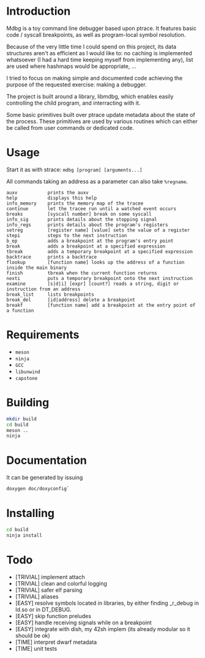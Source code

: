 # Introduction

Mdbg is a toy command line debugger based upon ptrace.
It features basic code / syscall breakpoints, as well as program-local
symbol resolution.

Because of the very little time I could spend on this project, its data
structures aren't as efficient as I would like to: no caching is implemented
whatsoever (I had a hard time keeping myself from implementing any), list
are used where hashmaps would be appropriate, …

I tried to focus on making simple and documented code achieving the purpose
of the requested exercise: making a debugger.


The project is built around a library, libmdbg, which enables easily controlling
the child program, and interracting with it.

Some basic primitives built over ptrace update metadata about the state of the
process. These primitives are used by various routines which can either be
called from user commands or dedicated code.


# Usage

Start it as with strace: `mdbg [program] [arguments...]`

All commands taking an address as a parameter can also take `%regname`.

```
auxv           prints the auxv
help           displays this help
info_memory    prints the memory map of the tracee
continue       let the tracee run until a watched event occurs
breaks         [syscall number] break on some syscall
info_sig       prints details about the stopping signal
info_regs      prints details about the program's registers
setreg         [register name] [value] sets the value of a register
stepi          steps to the next instruction
b_ep           adds a breakpoint at the program's entry point
break          adds a breakpoint at a specified expression
tbreak         adds a temporary breakpoint at a specified expression
backtrace      prints a backtrace
flookup        [function name] looks up the address of a function inside the main binary
finish         tbreak when the current function returns
nexti          puts a temporary breakpoint onto the next instruction
examine        [s|d|i] [expr] [count?] reads a string, digit or instruction from an address
break_list     lists breakpoints
break_del      [id|address] delete a breakpoint
breakf         [function name] add a breakpoint at the entry point of a function
```


# Requirements

 - `meson`
 - `ninja`
 - `GCC`
 - `libunwind`
 - `capstone`


# Building

```sh
mkdir build
cd build
meson ..
ninja
```

# Documentation

It can be generated by issuing

```sh
doxygen doc/doxyconfig`
```


# Installing

```sh
cd build
ninja install
```


# Todo

 - [TRIVIAL] implement attach
 - [TRIVIAL] clean and colorful logging
 - [TRIVIAL] safer elf parsing
 - [TRIVIAL] aliases
 - [EASY] resolve symbols located in libraries, by either finding _r_debug
 in ld.so or in DT_DEBUG.
 - [EASY] skip function preludes
 - [EASY] handle receiving signals while on a breakpoint
 - [EASY] integrate with dish, my 42sh implem (its already modular
      so it should be ok)
 - [TIME] interpret dwarf metadata
 - [TIME] unit tests
